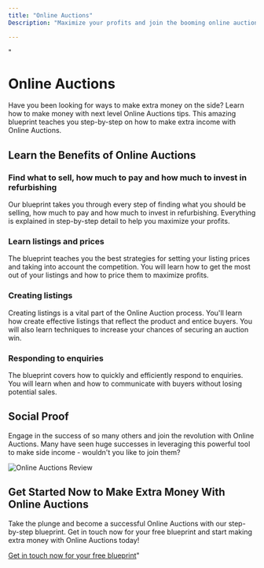 ```yaml
---
title: "Online Auctions"
Description: "Maximize your profits and join the booming online auctions market! Our platform offers individuals the perfect opportunity to make money on the side, without having to go through the hassle of a conventional job. Join us for a more flexible and profitable alternative - Online Auctions."

---
```


"<h1>Online Auctions</h1>
<p>Have you been looking for ways to make extra money on the side? Learn how to make money with next level Online Auctions tips. This amazing blueprint teaches you step-by-step on how to make extra income with Online Auctions.</p>

<h2>Learn the Benefits of Online Auctions</h2>
<h3>Find what to sell, how much to pay and how much to invest in refurbishing</h3>
<p>Our blueprint takes you through every step of finding what you should be selling, how much to pay and how much to invest in refurbishing. Everything is explained in step-by-step detail to help you maximize your profits.</p>

<h3>Learn listings and prices</h3>
<p>The blueprint teaches you the best strategies for setting your listing prices and taking into account the competition. You will learn how to get the most out of your listings and how to price them to maximize profits.</p>

<h3>Creating listings</h3>
<p>Creating listings is a vital part of the Online Auction process. You'll learn how create effective listings that reflect the product and entice buyers. You will also learn techniques to increase your chances of securing an auction win.</p>

<h3>Responding to enquiries</h3>
<p>The blueprint covers how to quickly and efficiently respond to enquiries. You will learn when and how to communicate with buyers without losing potential sales.</p>

<h2>Social Proof</h2>
<p>Engage in the success of so many others and join the revolution with Online Auctions. Many have seen huge successes in leveraging this powerful tool to make side income - wouldn't you like to join them?</p>

<img src="online-auctions-review.jpg" alt="Online Auctions Review">

<h2>Get Started Now to Make Extra Money With Online Auctions</h2>
<p>Take the plunge and become a successful Online Auctions with our step-by-step blueprint. Get in touch now for your free blueprint and start making extra money with Online Auctions today!</p>
<a href="/contact" class="btn btn-primary">Get in touch now for your free blueprint</a>"